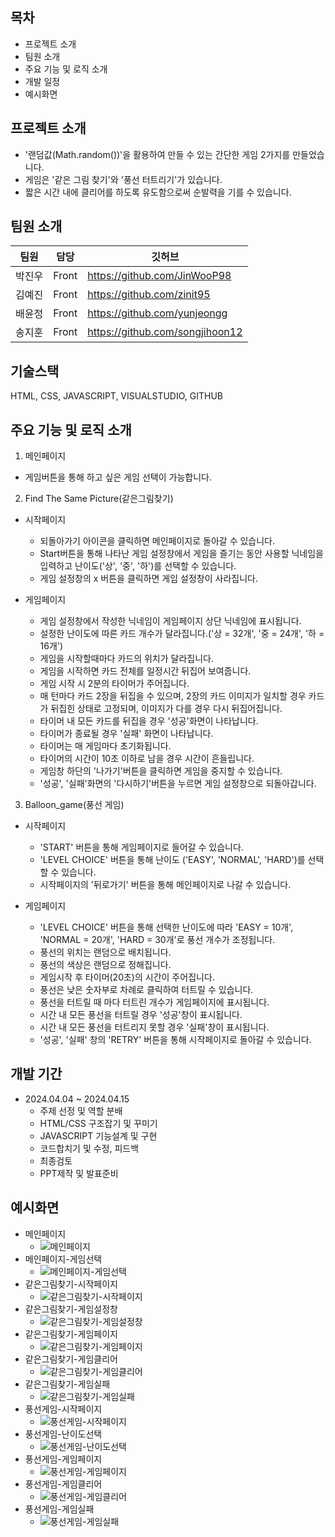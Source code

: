 
## 목차
- 프로젝트 소개
- 팀원 소개
- 주요 기능 및 로직 소개
- 개발 일정
- 예시화면


## 프로젝트 소개
- '랜덤값(Math.random())'을 활용하여 만들 수 있는 간단한 게임 2가지를 만들었습니다.
- 게임은 '같은 그림 찾기'와 '풍선 터트리기'가 있습니다.
- 짧은 시간 내에 클리어를 하도록 유도함으로써 순발력을 기를 수 있습니다.


## 팀원 소개
|팀원|담당|깃허브|
|:---:|---|---|
|박진우|Front|https://github.com/JinWooP98|
|김예진|Front|https://github.com/zinit95|
|배윤정|Front|https://github.com/yunjeongg|
|송지훈|Front|https://github.com/songjihoon12|

## 기술스택
HTML, CSS, JAVASCRIPT, VISUALSTUDIO, GITHUB

## 주요 기능 및 로직 소개
1. 메인페이지
  - 게임버튼을 통해 하고 싶은 게임 선택이 가능합니다.

2. Find The Same Picture(같은그림찾기)
  - 시작페이지
    - 되돌아가기 아이콘을 클릭하면 메인페이지로 돌아갈 수 있습니다.
    - Start버튼을 통해 나타난 게임 설정창에서 게임을 즐기는 동안 사용할 닉네임을 입력하고 난이도('상', '중', '하')를 선택할 수 있습니다.
    - 게임 설정창의 x 버튼을 클릭하면 게임 설정창이 사라집니다.

  - 게임페이지
    - 게임 설정창에서 작성한 닉네임이 게임페이지 상단 닉네임에 표시됩니다.
    - 설정한 난이도에 따른 카드 개수가 달라집니다.('상 = 32개', '중 = 24개', '하 = 16개')
    - 게임을 시작할때마다 카드의 위치가 달라집니다.
    - 게임을 시작하면 카드 전체를 일정시간 뒤집어 보여줍니다.
    - 게임 시작 시 2분의 타이머가 주어집니다.
    - 매 턴마다 카드 2장을 뒤집을 수 있으며, 2장의 카드 이미지가 일치할 경우 카드가 뒤집힌 상태로 고정되며, 이미지가 다를 경우 다시 뒤집어집니다.
    - 타이머 내 모든 카드를 뒤집을 경우 '성공'화면이 나타납니다.
    - 타이머가 종료될 경우 '실패' 화면이 나타납니다.
    - 타이머는 매 게임마다 초기화됩니다.
    - 타이머의 시간이 10초 이하로 남을 경우 시간이 흔들립니다.
    - 게임창 하단의 '나가기'버튼을 클릭하면 게임을 중지할 수 있습니다.
    - '성공', '실패'화면의 '다시하기'버튼을 누르면 게임 설정창으로 되돌아갑니다.

3. Balloon_game(풍선 게임)
  - 시작페이지
    - 'START' 버튼을 통해 게임페이지로 들어갈 수 있습니다.
    - 'LEVEL CHOICE' 버튼을 통해 난이도 ('EASY', 'NORMAL', 'HARD')를 선택할 수 있습니다.
    - 시작페이지의 '뒤로가기' 버튼을 통해 메인페이지로 나갈 수 있습니다.

  - 게임페이지
    - 'LEVEL CHOICE' 버튼을 통해 선택한 난이도에 따라 'EASY = 10개', 'NORMAL = 20개', 'HARD = 30개'로 풍선 개수가 조정됩니다.
    - 풍선의 위치는 랜덤으로 배치됩니다.
    - 풍선의 색상은 랜덤으로 정해집니다.
    - 게임시작 후 타이머(20초)의 시간이 주어집니다.
    - 풍선은 낮은 숫자부로 차례로 클릭하여 터트릴 수 있습니다.
    - 풍선을 터트릴 때 마다 터트린 개수가 게임페이지에 표시됩니다.
    - 시간 내 모든 풍선을 터트릴 경우 '성공'창이 표시됩니다.
    - 시간 내 모든 풍선을 터트리지 못할 경우 '실패'창이 표시됩니다.
    - '성공', '실패' 창의 'RETRY' 버튼을 통해 시작페이지로 돌아갈 수 있습니다.

## 개발 기간
- 2024.04.04 ~ 2024.04.15
  - 주제 선정 및 역할 분배
  - HTML/CSS 구조잡기 및 꾸미기
  - JAVASCRIPT 기능설계 및 구현
  - 코드합치기 및 수정, 피드백
  - 최종검토
  - PPT제작 및 발표준비

## 예시화면
- 메인페이지
  - ![메인페이지](./img/MainPAge.png)
- 메인페이지-게임선택
  - ![메인페이지-게임선택](./img/M_gameSelect.png)
- 같은그림찾기-시작페이지
  - ![같은그림찾기-시작페이지](./img/F_startpage.png)
- 같은그림찾기-게임설정창
  - ![같은그림찾기-게임설정창](./img/F_startModal.png)
- 같은그림찾기-게임페이지
  - ![같은그림찾기-게임페이지](./img/F_gamePage.png)
- 같은그림찾기-게임클리어
  - ![같은그림찾기-게임클리어](./img/F_successModal.png)
- 같은그림찾기-게임실패
  - ![같은그림찾기-게임실패](./img/F_SucessModal.png)
- 풍선게임-시작페이지
  - ![풍선게임-시작페이지](./img/B_startPage.png)
- 풍선게임-난이도선택
  - ![풍선게임-난이도선택](./img/B_levelSelect.png)
- 풍선게임-게임페이지
  - ![풍선게임-게임페이지](./img/B_gamePage.png)
- 풍선게임-게임클리어
  - ![풍선게임-게임클리어](./img/B_SuccessModal.png)
- 풍선게임-게임실패
  - ![풍선게임-게임실패](./img/B_failModal.png)
